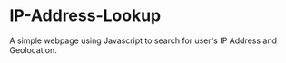 # IP-Address-Lookup

A simple webpage using Javascript to search for user's IP Address and Geolocation.
